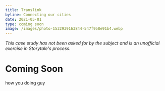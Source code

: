 ```yaml
---
title: Translink
byline: Connecting our cities
date: 2021-05-01
type: coming soon
image: /images/photo-1532939163844-547f958e91b4.webp
---
```

*This case study has not been asked for by the subject and is an unofficial exercise in Storytale's process.*

# Coming Soon

how you doing guy